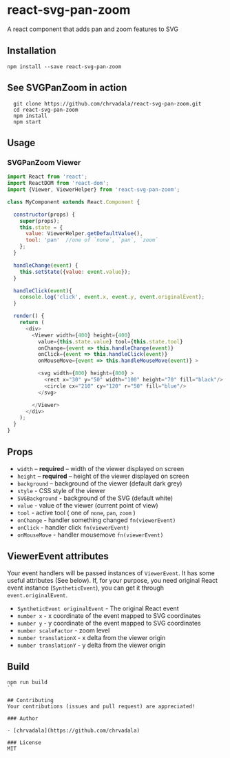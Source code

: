 # react-svg-pan-zoom
A react component that adds pan and zoom features to SVG

## Installation
```
npm install --save react-svg-pan-zoom
```

## See SVGPanZoom in action
```
  git clone https://github.com/chrvadala/react-svg-pan-zoom.git
  cd react-svg-pan-zoom
  npm install
  npm start
```

## Usage

### SVGPanZoom Viewer

```js
import React from 'react';
import ReactDOM from 'react-dom';
import {Viewer, ViewerHelper} from 'react-svg-pan-zoom';

class MyComponent extends React.Component {

  constructor(props) {
    super(props);
    this.state = {
      value: ViewerHelper.getDefaultValue(),
      tool: 'pan'  //one of `none`, `pan`, `zoom`
    };
  }

  handleChange(event) {
    this.setState({value: event.value});
  }

  handleClick(event){
    console.log('click', event.x, event.y, event.originalEvent);
  }

  render() {
    return (
      <div>
        <Viewer width={400} height={400}
          value={this.state.value} tool={this.state.tool}
          onChange={event => this.handleChange(event)}
          onClick={event => this.handleClick(event)}
          onMouseMove={event => this.handleMouseMove(event)} >

          <svg width={800} height={800} >
            <rect x="30" y="50" width="100" height="70" fill="black"/>
            <circle cx="210" cy="120" r="50" fill="blue"/>
          </svg>

        </Viewer>
      </div>
    );
  }
}
```

## Props
  - `width` – **required** – width of the viewer displayed on screen
  - `height` – **required** – height of the viewer displayed on screen
  - `background` – background of the viewer (default dark grey)
  - `style` - CSS style of the viewer
  - `SVGBackground` - background of the SVG (default white)
  - `value` - value of the viewer (current point of view)
  - `tool` - active tool ( one of `none`, `pan`, `zoom` )
  - `onChange` - handler something changed `fn(viewerEvent)`
  - `onClick` - handler click `fn(viewerEvent)`
  - `onMouseMove` - handler mousemove `fn(viewerEvent)`

## ViewerEvent attributes
Your event handlers will be passed instances of `ViewerEvent`. It has some useful attributes (See below). If, for your purpose, you need original React event instance (`SyntheticEvent`), you can get it through `event.originalEvent`.

  - `SyntheticEvent originalEvent` - The original React event
  - `number x` - x coordinate of the event mapped to SVG coordinates
  - `number y` - y coordinate of the event mapped to SVG coordinates
  - `number scaleFactor` - zoom level
  - `number translationX` - x delta from the viewer origin
  - `number translationY` - y delta from the viewer origin

## Build
```
npm run build
``

## Contributing
Your contributions (issues and pull request) are appreciated!

### Author

- [chrvadala](https://github.com/chrvadala)

### License
MIT
